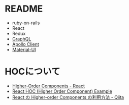 # README

- ruby-on-rails
- React
- Redux
- [GraphQL](http://graphql.org/learn/)
- [Apollo Client](https://www.apollographql.com/docs/react/)
- [Material-UI](http://www.material-ui.com/#/)


# HOCについて
- [Higher-Order Components - React](https://reactjs.org/docs/higher-order-components.html)
- [React HOC (Higher Order Component) Example](https://gist.github.com/Restuta/07005e844a1d46eca678)
- [React の Higher-order Components の利用方法 - Qiita](https://qiita.com/numanomanu/items/2b66d8b2887d44f857dc)
